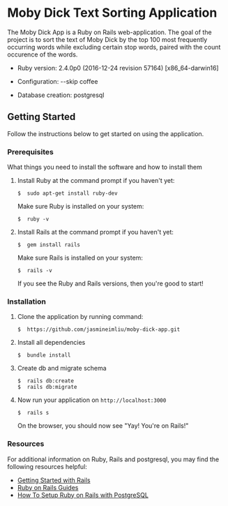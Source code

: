 # Moby Dick Text Sorting Application

The Moby Dick App is a Ruby on Rails web-application. The goal of the project is to sort the text of Moby Dick by the top 100 most frequently occurring words while excluding certain stop words, paired with the count occurence of the words.

* Ruby version: 2.4.0p0 (2016-12-24 revision 57164) [x86_64-darwin16]

* Configuration: --skip coffee

* Database creation: postgresql

## Getting Started

Follow the instructions below to get started on using the application.

### Prerequisites

What things you need to install the software and how to install them

1. Install Ruby at the command prompt if you haven't yet:
      ```
      $  sudo apt-get install ruby-dev
      ```
   Make sure Ruby is installed on your system:
      ```
      $  ruby -v
      ```
2. Install Rails at the command prompt if you haven't yet:
      ```
      $  gem install rails
      ```
   Make sure Rails is installed on your system:
      ```
      $  rails -v
      ```
   If you see the Ruby and Rails versions, then you're good to start!

### Installation

1. Clone the application by running command:
      ```
      $  https://github.com/jasmineimliu/moby-dick-app.git
      ```
2. Install all dependencies
      ```
      $  bundle install
      ```
3. Create db and migrate schema
      ```
      $  rails db:create
      $  rails db:migrate
      ```
4. Now run your application on `http://localhost:3000`
      ```
      $  rails s
      ```
   On the browser, you should now see "Yay! You're on Rails!"

### Resources

For additional information on Ruby, Rails and postgresql, you may find the following resources helpful:
   * [Getting Started with Rails](http://guides.rubyonrails.org/getting_started.html)
   * [Ruby on Rails Guides](http://guides.rubyonrails.org)
   * [How To Setup Ruby on Rails with PostgreSQL](https://www.digitalocean.com/community/tutorials/how-to-setup-ruby-on-rails-with-postgres)

